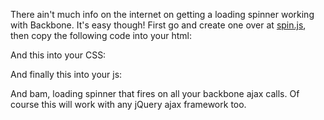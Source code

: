 <!--%

Title: Simple loading spinner for Backbonejs
Author: Abban Dunne
Category: Notebook
Status: Published
Date: 27th November 2012

%-->

There ain't much info on the internet on getting a loading spinner working with Backbone. It's easy though! First go and create one over at <a href="http://fgnass.github.com/spin.js/">spin.js</a>, then copy the following code into your html:

<script src="https://gist.github.com/Abban/5816442.js?file=html.html"></script>

And this into your CSS:

<script src="https://gist.github.com/Abban/5816442.js?file=css.css"></script>

And finally this into your js:

<script src="https://gist.github.com/Abban/5816442.js?file=js.js"></script>

And bam, loading spinner that fires on all your backbone ajax calls. Of course this will work with any jQuery ajax framework too.